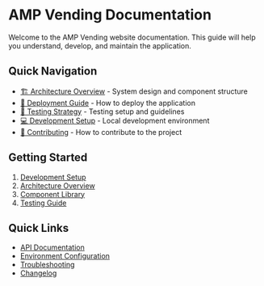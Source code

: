 # AMP Vending Documentation

Welcome to the AMP Vending website documentation. This guide will help you understand, develop, and maintain the application.

## Quick Navigation

- [🏗️ Architecture Overview](ARCHITECTURE.md) - System design and component structure
- [🚀 Deployment Guide](DEPLOYMENT.md) - How to deploy the application
- [🧪 Testing Strategy](TESTING.md) - Testing setup and guidelines
- [💻 Development Setup](development/setup.md) - Local development environment
- [🤝 Contributing](CONTRIBUTING.md) - How to contribute to the project

## Getting Started

1. [Development Setup](development/setup.md)
2. [Architecture Overview](ARCHITECTURE.md)
3. [Component Library](development/component-library.md)
4. [Testing Guide](TESTING.md)

## Quick Links

- [API Documentation](API.md)
- [Environment Configuration](deployment/environment-vars.md)
- [Troubleshooting](TROUBLESHOOTING.md)
- [Changelog](CHANGELOG.md)